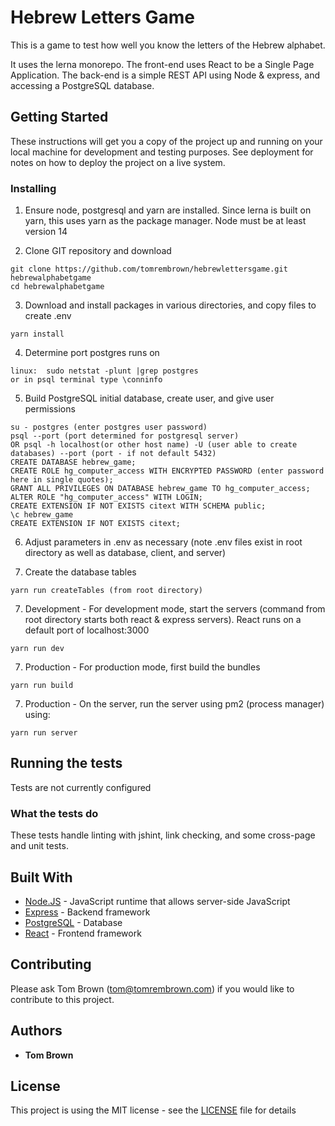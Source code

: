# Hebrew Letters Game

This is a game to test how well you know the letters of the Hebrew alphabet.

It uses the lerna monorepo. The front-end uses React to be a Single Page Application. The back-end is a simple REST API using Node & express, and
accessing a PostgreSQL database.

## Getting Started

These instructions will get you a copy of the project up and running on your local machine for development and testing purposes. See deployment for notes on how to deploy the project on a live system.

### Installing

1. Ensure node, postgresql and yarn are installed. Since lerna is built on yarn, this uses yarn as the package manager. Node must be at least version 14

2. Clone GIT repository and download

```
git clone https://github.com/tomrembrown/hebrewlettersgame.git hebrewalphabetgame
cd hebrewalphabetgame
```

3. Download and install packages in various directories, and copy files to create .env

```
yarn install
```

4. Determine port postgres runs on

```
linux:  sudo netstat -plunt |grep postgres
or in psql terminal type \conninfo
```

5. Build PostgreSQL initial database, create user, and give user permissions

```
su - postgres (enter postgres user password)
psql --port (port determined for postgresql server)
OR psql -h localhost(or other host name) -U (user able to create databases) --port (port - if not default 5432)
CREATE DATABASE hebrew_game;
CREATE ROLE hg_computer_access WITH ENCRYPTED PASSWORD (enter password here in single quotes);
GRANT ALL PRIVILEGES ON DATABASE hebrew_game TO hg_computer_access;
ALTER ROLE "hg_computer_access" WITH LOGIN;
CREATE EXTENSION IF NOT EXISTS citext WITH SCHEMA public;
\c hebrew_game
CREATE EXTENSION IF NOT EXISTS citext;
```

6. Adjust parameters in .env as necessary (note .env files exist in root directory as well as database, client, and server)

7. Create the database tables

```
yarn run createTables (from root directory)
```

7. Development - For development mode, start the servers (command from root directory starts both react & express servers). React runs on a default port of localhost:3000

```
yarn run dev
```

7. Production - For production mode, first build the bundles

```
yarn run build
```

7. Production - On the server, run the server using pm2 (process manager) using:

```
yarn run server
```

## Running the tests

Tests are not currently configured

### What the tests do

These tests handle linting with jshint, link checking, and some cross-page and unit tests.

## Built With

- [Node.JS](https://nodejs.org/) - JavaScript runtime that allows server-side JavaScript
- [Express](https://expressjs.com/) - Backend framework
- [PostgreSQL](https://www.postgresql.org/) - Database
- [React](https://reactjs.org/) - Frontend framework

## Contributing

Please ask Tom Brown (tom@tomrembrown.com) if you would like to contribute to this project.

## Authors

- **Tom Brown**

## License

This project is using the MIT license - see the [LICENSE](LICENSE) file for details
